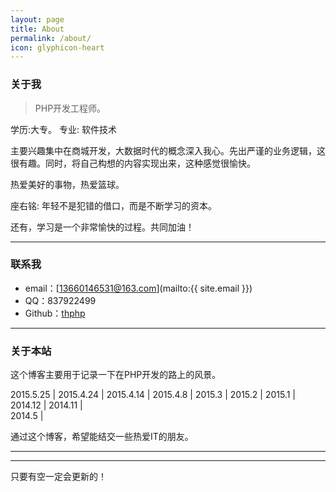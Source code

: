 ```yaml
---
layout: page
title: About
permalink: /about/
icon: glyphicon-heart
---
```


### 关于我

> PHP开发工程师。   

学历:大专。      专业: 软件技术   

主要兴趣集中在商城开发，大数据时代的概念深入我心。先出严谨的业务逻辑，这很有趣。同时，将自己构想的内容实现出来，这种感觉很愉快。   

热爱美好的事物，热爱篮球。

座右铭: 年轻不是犯错的借口，而是不断学习的资本。   

还有，学习是一个非常愉快的过程。共同加油！   

---

### 联系我

* email：[13660146531@163.com](mailto:{{ site.email }})
* QQ：837922499
* Github：[thphp](https://github.com/thphp)

---

### 关于本站   

这个博客主要用于记录一下在PHP开发的路上的风景。

2015.5.25 | <!-- 修复了底栏上跳的bug，调整了demo页面响应式变化的效果。 -->
2015.4.24 | <!-- 目前我在学习百度前端技术学院的任务，学的过程中感觉自己之前搭建博客的代码写的太烂太乱了。学完之后一定会全部重构一下的。不再使用 BootStrap 了，自己写一些响应式的布局，自己模块化构建 js 代码，争取在7月之前完成。 -->
2015.4.14  |  <!-- 给博客添加了侧边的目录。主要使用了 BootStrap 的 [Affix](http://v3.bootcss.com/javascript/#affix) 插件。后来又弃用了这个插件，有bug。 -->
2015.4.8      |  <!-- 本博客迎来第一条评论！在文章 [判断两个数组是否相似 (arraysSimilar)](http://gaohaoyang.github.io/2015/04/06/arrays-similar/) 下，来自慕课网的老师 [Bosn](http://www.imooc.com/space/teacher/id/1159332) 说虽然代码长了些，但思路清晰。同时博客添加了返回顶部按钮。 -->
2015.3	       |  <!-- 增加了底栏的自适应内容高度的效果。不会因为页面内容太少而紧挨着内容。首页添加了文章分类切换的动画。使用 [HighLightJS](https://highlightjs.org/) 进行代码高亮，放弃了 jekyll 推荐的 pygments，HighLightJS 配合 MarkDown 书写太方便了，直接缩进一下就被解释为代码了。 -->
2015.2	       |  <!-- 给分页列表加 css3 的阴影效果，事先有一个相关的 [阴影demo](http://gaohaoyang.github.io/shadow-demo-css3/) 练习，这里感谢慕课网 [CSS3图片阴影效果](http://www.imooc.com/learn/240) 的课程。 -->
2015.1	       |  <!-- 尝试修改博客界面，使用 [BootStrap](http://getbootstrap.com/) 布局，增加主页右侧的分类列表。 -->
2014.12	       |  <!-- 初步使用 jekyll 搭建好静态博客。但是界面使用的默认的，还没有修改。详情可以日志 [Jekyll 搭建静态博客](http://gaohaoyang.github.io/2015/02/15/create-my-blog-with-jekyll/)，最后有原始的界面截图。 -->
2014.11         |  <!-- 学习 Git 的时候接触到 GitHub 从而了解了 [GitHub Pages](http://pages.github.com/) 于是尝试自己用 jekyll 建一个博客。 -->   
2014.5          |  <!-- 尝试过使用 WordPress 在京东云擎上建站，当时建好后比较卡，不了了之了。 -->

通过这个博客，希望能结交一些热爱IT的朋友。  

---

<!-- #### 友情链接

[羡辙杂俎](http://zhangwenli.com/blog) \| [Anotherhome](https://www.anotherhome.net) \| [Reverland](http://reverland.org/) \| [ZhiLi](http://lizhipower.github.io/) \| [Simmer](http://simmer-jun.github.io/) \| [awthink](http://awthink.net/) \| [Aralic](http://aralic.github.io/)

Comment below to exchange link with me. -->  

---

只要有空一定会更新的！